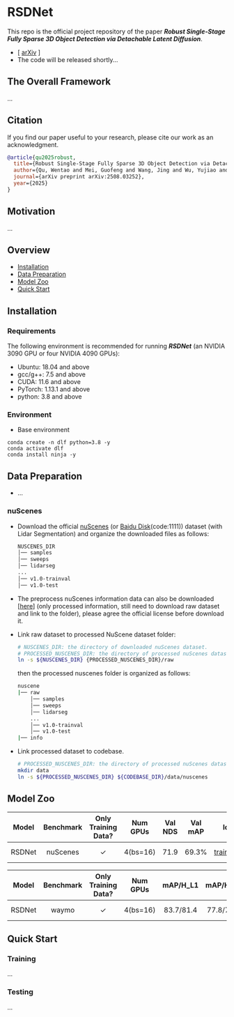 # RSDNet

This repo is the official project repository of the paper **_Robust Single-Stage Fully Sparse 3D Object Detection via Detachable Latent Diffusion_**. 
 -  [ [arXiv](https://arxiv.org/pdf/2508.03252) ]
 -  The code will be released shortly...
## The Overall Framework 
...
## Citation
If you find our paper useful to your research, please cite our work as an acknowledgment.
```bib
@article{qu2025robust,
  title={Robust Single-Stage Fully Sparse 3D Object Detection via Detachable Latent Diffusion},
  author={Qu, Wentao and Mei, Guofeng and Wang, Jing and Wu, Yujiao and Huang, Xiaoshui and Xiao, Liang},
  journal={arXiv preprint arXiv:2508.03252},
  year={2025}
}
```

## Motivation
...


## Overview
- [Installation](#installation)
- [Data Preparation](#data-preparation)
- [Model Zoo](#model-zoo)
- [Quick Start](#quick-start)

## Installation

### Requirements
The following environment is recommended for running **_RSDNet_** (an NVIDIA 3090 GPU or four NVIDIA 4090 GPUs):
- Ubuntu: 18.04 and above
- gcc/g++: 7.5 and above
- CUDA: 11.6 and above
- PyTorch: 1.13.1 and above
- python: 3.8 and above

### Environment

- Base environment
```
conda create -n dlf python=3.8 -y
conda activate dlf
conda install ninja -y

```

## Data Preparation
- ...

### nuScenes
- Download the official [nuScenes](https://www.nuscenes.org/nuscenes#download) (or [Baidu Disk](https://pan.baidu.com/s/1Rsbi-Q_2EUm05lwQgn8T3Q?pwd=1111)(code:1111)) dataset (with Lidar Segmentation) and organize the downloaded files as follows:
  ```bash
  NUSCENES_DIR
  │── samples
  │── sweeps
  │── lidarseg
  ...
  │── v1.0-trainval 
  │── v1.0-test
  ```
- The preprocess nuScenes information data can also be downloaded [[here](https://huggingface.co/datasets/Pointcept/nuscenes-compressed)] (only processed information, still need to download raw dataset and link to the folder), please agree the official license before download it.

- Link raw dataset to processed NuScene dataset folder:
  ```bash
  # NUSCENES_DIR: the directory of downloaded nuScenes dataset.
  # PROCESSED_NUSCENES_DIR: the directory of processed nuScenes dataset (output dir).
  ln -s ${NUSCENES_DIR} {PROCESSED_NUSCENES_DIR}/raw
  ```
  then the processed nuscenes folder is organized as follows:
  ```bash
  nuscene
  |── raw
      │── samples
      │── sweeps
      │── lidarseg
      ...
      │── v1.0-trainval
      │── v1.0-test
  |── info
  ```

- Link processed dataset to codebase.
  ```bash
  # PROCESSED_NUSCENES_DIR: the directory of processed nuScenes dataset (output dir).
  mkdir data
  ln -s ${PROCESSED_NUSCENES_DIR} ${CODEBASE_DIR}/data/nuscenes
  ```

## Model Zoo
| Model | Benchmark | Only Training Data? | Num GPUs | Val NDS | Val mAP| log | checkpoint |
| :---: | :---: |:---------------:| :---: | :---: | :---: | :---: | :---: |
| RSDNet | nuScenes |     &check;     | 4(bs=16) | 71.9 | 69.3% | [train_log](https://github.com/QWTforGithub/RSDNet/blob/main/outputs/nuScenes/train.log) | [Link1](https://pan.baidu.com/s/18GjiZWCnJnBN9As-LOaExw?pwd=1111), [Link2](https://drive.google.com/drive/folders/1OpYCJhv0By0rroiNUNGtrlnuFUYRrqOe?usp=drive_link) |

| Model | Benchmark | Only Training Data? | Num GPUs | mAP/H_L1 | mAP/H_L2| log | checkpoint |
| :---: | :---: |:---------------:| :---: | :---: | :---: | :---: | :---: |
| RSDNet | waymo |     &check;     | 4(bs=16) | 83.7/81.4 | 77.8/75.6 | [train_log](https://github.com/QWTforGithub/RSDNet/blob/main/outputs/waymo/train.log) | [Link1]( https://pan.baidu.com/s/1DcFe17IqmNqendULO3t6QQ?pwd=1111), [Link2](https://github.com/QWTforGithub/RSDNet/blob/main/outputs/waymo/train.log) |

## Quick Start

### Training
...


### Testing
...
